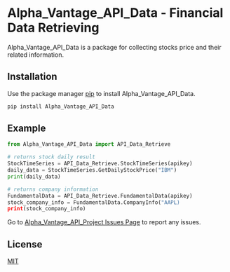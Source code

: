 # Alpha_Vantage_API_Data - Financial Data Retrieving

Alpha_Vantage_API_Data is a package for collecting stocks price and 
their related information.

## Installation

Use the package manager [pip](https://pip.pypa.io/en/stable/) to install Alpha_Vantage_API_Data.

```bash
pip install Alpha_Vantage_API_Data
```

## Example

```python
from Alpha_Vantage_API_Data import API_Data_Retrieve

# returns stock daily result 
StockTimeSeries = API_Data_Retrieve.StockTimeSeries(apikey)
daily_data = StockTimeSeries.GetDailyStockPrice("IBM")
print(daily_data)

# returns company information
FundamentalData = API_Data_Retrieve.FundamentalData(apikey)
stock_company_info = FundamentalData.CompanyInfo("AAPL)
print(stock_company_info)
```

Go to [Alpha_Vantage_API_Project Issues Page](https://github.com/codemakerss/Alpha_Vantage_API_Project/issues) to report any issues.

## License
[MIT](https://choosealicense.com/licenses/mit/)